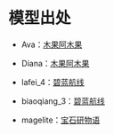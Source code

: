 # 模型出处

- Ava：[木果阿木果](https://space.bilibili.com/886695)
- Diana：[木果阿木果](https://space.bilibili.com/886695)
- lafei_4：[碧蓝航线](https://game.bilibili.com/platform/search/?keyword=碧蓝航线)

- biaoqiang_3：[碧蓝航线](https://game.bilibili.com/platform/search/?keyword=碧蓝航线)

- magelite：[宝石研物语](https://game.bilibili.com/platform/search/?keyword=宝石研物语)